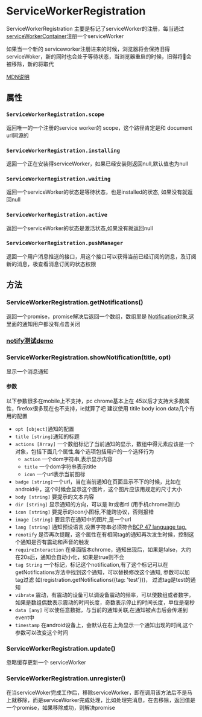 # ServiceWorkerRegistration
ServiceWorkerRegistration 主要是标记了serviceWorker的注册，每当通过[serviceWorkerContainer](./serviceWorkerContainer.md)注册一个serviceWorker

如果当一个新的 serviceworker注册进来的时候，浏览器将会保持旧得serviceWoker，新的同时也会处于等待状态，当浏览器重启的时候，旧得将会被移除，新的将取代

[MDN说明](https://developer.mozilla.org/en-US/docs/Web/API/ServiceWorkerRegistration)

## 属性

### `ServiceWorkerRegistration.scope `
返回唯一的一个注册的service worker的 scope，这个路径肯定是和 document url同源的

### `ServiceWorkerRegistration.installing`
返回一个正在安装得serviceWorker，如果已经安装则返回null,默认值也为null

### `ServiceWorkerRegistration.waiting `
返回一个serviceWorker的状态是等待状态，也是installed的状态, 如果没有就返回null

### `ServiceWorkerRegistration.active `
返回一个serviceWorker的状态是激活状态,如果没有就返回null

### `ServiceWorkerRegistration.pushManager `
返回一个用户消息推送的接口，用这个接口可以获得当前已经订阅的消息，及订阅新的消息，极查看消息订阅的状态权限



## 方法
### ServiceWorkerRegistration.getNotifications()
返回一个promise，promise解决后返回一个数组，数组里是 [Notification](https://developer.mozilla.org/en-US/docs/Web/API/Notification)对象,这里面的通知用户都没有点击关闭

### [notify测试demo](https://tests.peter.sh/notification-generator/)

### ServiceWorkerRegistration.showNotification(title, opt)
显示一个消息通知
#### 参数
以下参数很多在mobile上不支持，pc chrome基本上在 45以后才支持大多数属性，firefox很多现在也不支持，ie就算了吧
建议使用 titile body icon data几个有用的配置

- `opt [object]`通知的配置
- `title [string]`通知的标题
- `actions [Array]` 一个数组标记了当前通知的显示，数组中得元素应该是一个对象，包括下面几个属性,每个选项包括用户的一个选择行为
    - `action` 一个dom字符串,表示显示内容
    - `title` 一个dom字符串表示title
    - `icon` 一个url表示当前图标
- `badge [string]`一个url，当在当前通知在页面显示不下的时候，比如在android中，这个时候会显示这个图片，这个图片应该用规定的尺寸大小
- `body [string]` 要提示的文本内容
- `dir [string]` 显示通知的方向，可以是 ltr或者rtl (用手机chrome测试)
- `icon [string]` 要提示的icon小图标,不能跨协议，否则报错
- `image [string]` 要显示在通知中的图片,是一个url
- `lang [string]` 通知预设语言,设置字符串必须符合[BCP 47 language tag.
](https://tools.ietf.org/html/bcp47)
- `renotify` 是否再次提醒，这个属性在有相同tag的通知再次发生时候，控制这个通知是否有震动和声音的触发
- `requireInteraction` 在桌面版本chrome，通知出现后，如果是false，大约在20s后，通知会自动小化，如果是true则不会
- `tag String` 一个标记，标记这个notification,有了这个标记可以在getNotifications方法中找到这个通知，可以替换修改这个通知, 参数可以加tag过滤 如(registration.getNotifications({tag: 'test'}))， 过滤tag是test的通知
- `vibrate` 震动，有震动的设备可以调设备震动的频率，可以使数组或者数字，如果是数组偶数表示震动的时间长度，奇数表示停止的时间长度，单位是毫秒
- `data [any]` 可以使任意数据，与当前的通知关联,在通知被点击后会传递到event中
- `timestamp` 在android设备上，会默认在右上角显示一个通知出现的时间,这个参数可以改变这个时间

### ServiceWorkerRegistration.update()
忽略缓存更新一个 serviceWorker

### ServiceWorkerRegistration.unregister()
在当serviceWoker完成工作后，移除serviceWorker，即在调用该方法后不是马上就移除，而是serviceWorker完成处理，比如处理完消息，在去移除，返回值是一个promise，如果移除成功，则解决promise
